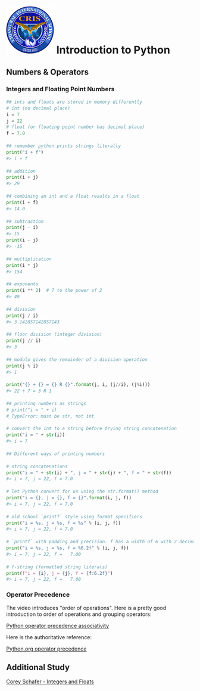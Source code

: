# ![Chiang Rai International School](../images/logo.png?raw=true) Introduction to Python

## Numbers & Operators

### Integers and Floating Point Numbers

```python
## ints and floats are stored in memory differently
# int (no decimal place)
i = 7
j = 22
# float (or floating point number has decimal place)
f = 7.0

## remember python prints strings literally
print("i + f")
#> i + f

## addition
print(i + j)
#> 29

## combining an int and a float results in a float
print(i + f)
#> 14.0

## subtraction
print(j - i)
#> 15
print(i - j)
#> -15

## multiplication
print(i * j)
#> 154

## exponents
print(i ** 2)  # 7 to the power of 2
#> 49

## division
print(j / i)
#> 3.142857142857143

## floor division (integer division)
print(j // i)
#> 3

## modulo gives the remainder of a division operation
print(j % i)
#> 1

print("{} ÷ {} = {} R {}".format(j, i, (j//i), (j%i)))
#> 22 ÷ 7 = 3 R 1

## printing numbers as strings
# print("i = " + i)
# TypeError: must be str, not int

# convert the int to a string before trying string concatenation
print("i = " + str(i))
#> i = 7

## Different ways of printing numbers

# string concatenations
print("i = " + str(i) + ", j = " + str(j) + ", f = " + str(f))
#> i = 7, j = 22, f = 7.0

# let Python convert for us using the str.format() method
print("i = {}, j = {}, f = {}".format(i, j, f))
#> i = 7, j = 22, f = 7.0

# old school `printf` style using format specifiers
print("i = %s, j = %s, f = %s" % (i, j, f))
#> i = 7, j = 22, f = 7.0

# `printf` with padding and precision. f has a width of 6 with 2 decimal places
print("i = %s, j = %s, f = %6.2f" % (i, j, f))
#> i = 7, j = 22, f =   7.00

# f-string (formatted string literals)
print(f"i = {i}, j = {j}, f = {f:6.2f}")
#> i = 7, j = 22, f =   7.00
```

### Operator Precedence

The video introduces "order of operations".  Here is a pretty good introduction to order of operations and grouping operators:

[Python operator precedence associativity](https://www.techbeamers.com/python-operator-precedence-associativity/)

Here is the authoritative reference:

[Python.org operator precedence](https://docs.python.org/3.3/reference/expressions.html#operator-precedence)

## Additional Study

[Corey Schafer - Integers and Floats](https://www.youtube.com/watch?v=khKv-8q7YmY&list=PL-osiE80TeTt2d9bfVyTiXJA-UTHn6WwU&index=3)
